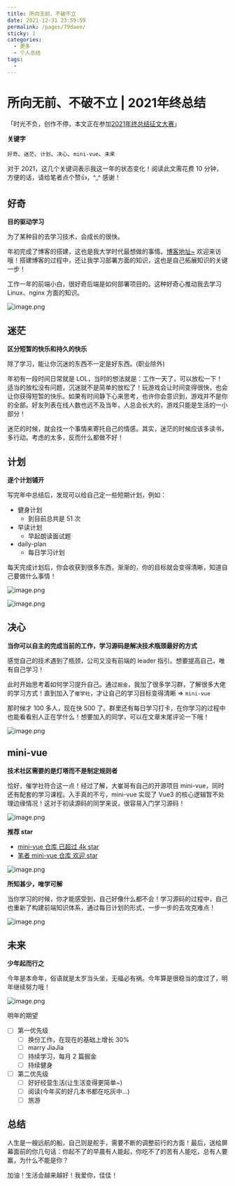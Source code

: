 ```yaml
---
title: 所向无前、不破不立
date: 2021-12-31 23:59:59
permalink: /pages/79daee/
sticky: 1
categories:
  - 更多
  - 个人总结
tags:
  - 
---
```


# 所向无前、不破不立 | 2021年终总结

「时光不负，创作不停，本文正在参加[2021年终总结征文大赛](https://juejin.cn/post/7034786723137585188/)」

**关键字**

`好奇`、`迷茫`、`计划`、`决心`、`mini-vue`、`未来`

对于 2021，这几个关键词表示我这一年的状态变化！阅读此文需花费 10 分钟，方便的话，请给笔者点个赞👍，^_^ 感谢！

## 好奇

**目的驱动学习**

为了某种目的去学习技术，会成长的很快。

年初完成了博客的搭建，这也是我大学时代最想做的事情。[博客地址~](http://66.152.176.25:309/) 欢迎来访哦！搭建博客的过程中，还让我学习部署方面的知识，这也是自己拓展知识的关键一步！

工作一年的前端小白，很好奇后端是如何部署项目的。这种好奇心推动我去学习 Linux、nginx 方面的知识。


![image.png](https://p3-juejin.byteimg.com/tos-cn-i-k3u1fbpfcp/cf9acdfa296e497f9bb60d0319e3cc3d~tplv-k3u1fbpfcp-watermark.image?)

## 迷茫

**区分短暂的快乐和持久的快乐**

除了学习，能让你沉迷的东西不一定是好东西。(职业除外)

年初有一段时间日常就是 LOL，当时的想法就是：工作一天了，可以放松一下！适当的放松没有问题，沉迷就不是简单的放松了！玩游戏会让时间变得很快，也会让你获得短暂的快乐。如果有时间静下心来思考，也许你会意识到，游戏并不是你的全部。好友列表在线人数也远不及当年，人总会长大的，游戏只能是生活的一小部分！

迷茫的时候，就会找一个事情来寄托自己的情感。其实，迷茫的时候应该多读书，多行动。考虑的太多，反而什么都做不好！

## 计划

**逐个计划铺开**

写完年中总结后，发现可以给自己定一些短期计划，例如：

- 健身计划
  - 到目前总共是 51 次
- 早读计划
  - 早起朗读面试题
- daily-plan
  - 每日学习计划

每天完成计划后，你会收获到很多东西，渐渐的，你的目标就会变得清晰，知道自己要做什么事情！

![image.png](https://p9-juejin.byteimg.com/tos-cn-i-k3u1fbpfcp/edb519a06acf42519361c33eff15b0e8~tplv-k3u1fbpfcp-watermark.image?)

![image.png](https://p9-juejin.byteimg.com/tos-cn-i-k3u1fbpfcp/2be4396629a5411db5aaae8833e03441~tplv-k3u1fbpfcp-watermark.image?)

## 决心

**当你可以自主的完成当前的工作，学习源码是解决技术瓶颈最好的方式**

感觉自己的技术遇到了瓶颈，公司又没有前端的 leader 指引。想要提高自己，唯有自己学习！

此时开始思考着如何学习提升自己。通过`掘金`，我加了很多学习群，了解很多大佬的学习方式！直到加入了`催学社`，才让自己的学习目标变得清晰 => `mini-vue`

那时候才 100 多人，现在快 500 了。群里还有每日学习打卡，在你学习的过程中也能看看别人正在学什么！想要加入的同学，可以在文章末尾评论一下哦！

![image.png](https://p6-juejin.byteimg.com/tos-cn-i-k3u1fbpfcp/4b1217c3e5514961b4698e8fab471632~tplv-k3u1fbpfcp-watermark.image?)

## mini-vue

**技术社区需要的是灯塔而不是制定规则者**

恰好，催学社符合这一点！经过了解，大崔哥有自己的开源项目 mini-vue，同时还有配套的学习课程。入手真的不亏，mini-vue 实现了 Vue3 的核心逻辑暂不处理边缘情况！这对于初读源码的同学来说，很容易入门学习源码！

![image.png](https://p6-juejin.byteimg.com/tos-cn-i-k3u1fbpfcp/0dc8c68ee95c4375be8f3c1c05585e35~tplv-k3u1fbpfcp-watermark.image?)

**推荐 star**

- [mini-vue 仓库 已超过 4k star](https://github.com/cuixiaorui/mini-vue)
- [笔者 mini-vue 仓库 欢迎 star](https://github.com/Leiloloaa/my-miniVue)

![image.png](https://p9-juejin.byteimg.com/tos-cn-i-k3u1fbpfcp/c05591bbea794514972af47f61586f54~tplv-k3u1fbpfcp-watermark.image?)

**所知甚少，唯学可解**

当你学习的时候，你才能感受到，自己好像什么都不会！学习源码的过程中，自己也重新了构建前端知识体系，通过每日计划的形式，一步一步的去攻克难点！

![image.png](https://p3-juejin.byteimg.com/tos-cn-i-k3u1fbpfcp/e96ed0cb67554815b9f05ee791730aff~tplv-k3u1fbpfcp-watermark.image?)

## 未来

**少年起而行之**

今年是本命年，俗语就是太岁当头坐，无福必有祸。今年算是很稳当的度过了，明年继续努力哦！

![image.png](https://p9-juejin.byteimg.com/tos-cn-i-k3u1fbpfcp/f3c89b4d1f00456d8c0aaaefab83bd4f~tplv-k3u1fbpfcp-watermark.image?)

明年的期望

- [ ] 第一优先级
  - [ ] 换份工作，在现在的基础上增长 30%
  - [ ] marry JiaJia
  - [ ] 持续学习，每月 2 篇掘金
  - [ ] 持续健身
- [ ] 第二优先级
  - [ ] 好好经营生活(让生活变得更简单~)
  - [ ] 阅读(今年买的好几本书都在吃灰中...)
  - [ ] 旅游

## 总结

人生是一艘远航的船，自己则是舵手，需要不断的调整前行的方面！最后，送给屏幕面前的你几句话：你起不了的早晨有人能起，你吃不了的苦有人能吃，总有人要赢，为什么不能是你？

加油！生活会越来越好！我爱你，佳佳！
